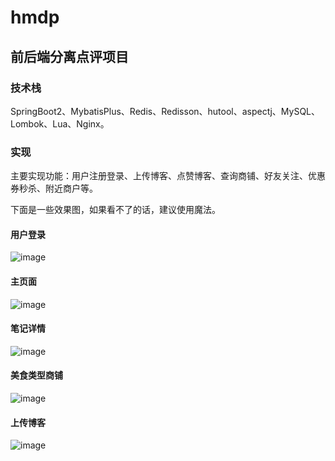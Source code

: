 # hmdp
## 前后端分离点评项目

### 技术栈

  SpringBoot2、MybatisPlus、Redis、Redisson、hutool、aspectj、MySQL、Lombok、Lua、Nginx。
  
### 实现
  
  主要实现功能：用户注册登录、上传博客、点赞博客、查询商铺、好友关注、优惠券秒杀、附近商户等。
  
  下面是一些效果图，如果看不了的话，建议使用魔法。

#### 用户登录
 ![image](https://github.com/yuhui156551/hmdp/blob/master/img/20230116194458.png)
#### 主页面
 ![image](https://github.com/yuhui156551/hmdp/blob/master/img/20221222132330.png)
#### 笔记详情
 ![image](https://github.com/yuhui156551/hmdp/blob/master/img/20221222132351.png)
#### 美食类型商铺
 ![image](https://github.com/yuhui156551/hmdp/blob/master/img/20221222132358.png)
#### 上传博客
 ![image](https://github.com/yuhui156551/hmdp/blob/master/img/20221222132406.png)
